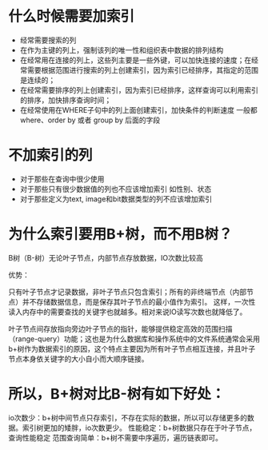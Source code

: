 # 什么时候需要加索引

* 经常需要搜索的列
* 在作为主键的列上，强制该列的唯一性和组织表中数据的排列结构
* 在经常用在连接的列上，这些列主要是一些外键，可以加快连接的速度；在经常需要根据范围进行搜索的列上创建索引，因为索引已经排序，其指定的范围是连续的；
* 在经常需要排序的列上创建索引，因为索引已经排序，这样查询可以利用索引的排序，加快排序查询时间；
* 在经常使用在WHERE子句中的列上面创建索引，加快条件的判断速度
一般都where、order by 或者 group by 后面的字段

# 不加索引的列
* 对于那些在查询中很少使用
* 对于那些只有很少数据值的列也不应该增加索引 如性别、状态
* 对于那些定义为text, image和bit数据类型的列不应该增加索引






# 为什么索引要用B+树，而不用B树？

B树（B-树）无论叶子节点，内部节点存放数据，IO次数比较高

优势：

只有叶子节点才记录数据，非叶子节点只包含索引；所有的非终端节点（内部节点）并不存储数据信息，而是保存其叶子节点的最小值作为索引。 这样，一次性读入内存中的需要查找的关键字也就越多。相对来说IO读写次数也就降低了。


叶子节点间存放指向旁边叶子节点的指针，能够提供稳定高效的范围扫描（range-query）功能；这也是为什么数据库和操作系统中的文件系统通常会采用b+树作为数据索引的原因，这个特点主要因为所有叶子节点相互连接，并且叶子节点本身依关键字的大小自小而大顺序链接。

# 所以，B+树对比B-树有如下好处：

io次数少：b+树中间节点只存索引，不存在实际的数据，所以可以存储更多的数据。索引树更加的矮胖，io次数更少。
性能稳定：b+树数据只存在于叶子节点，查询性能稳定
范围查询简单：b+树不需要中序遍历，遍历链表即可。

